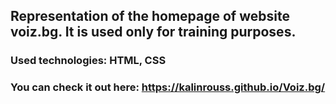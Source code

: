 ## Representation of the homepage of website voiz.bg. It is used only for training purposes.

### Used technologies: HTML, CSS

### You can check it out here:  https://kalinrouss.github.io/Voiz.bg/
